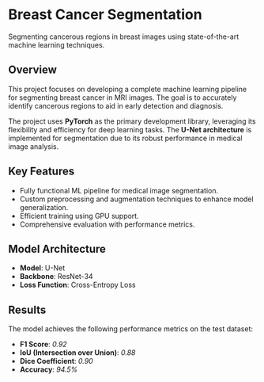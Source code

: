 # **Breast Cancer Segmentation**

Segmenting cancerous regions in breast images using state-of-the-art machine learning techniques.

## **Overview**
This project focuses on developing a complete machine learning pipeline for segmenting breast cancer in MRI images. The goal is to accurately identify cancerous regions to aid in early detection and diagnosis.

The project uses **PyTorch** as the primary development library, leveraging its flexibility and efficiency for deep learning tasks. The **U-Net architecture** is implemented for segmentation due to its robust performance in medical image analysis.

## **Key Features**
- Fully functional ML pipeline for medical image segmentation.
- Custom preprocessing and augmentation techniques to enhance model generalization.
- Efficient training using GPU support.
- Comprehensive evaluation with performance metrics.

## **Model Architecture**
- **Model**: U-Net
- **Backbone**: ResNet-34 
- **Loss Function**:  Cross-Entropy Loss 

## **Results**
The model achieves the following performance metrics on the test dataset:
- **F1 Score**: *0.92*
- **IoU (Intersection over Union)**: *0.88*
- **Dice Coefficient**: *0.90*
- **Accuracy**: *94.5%*
